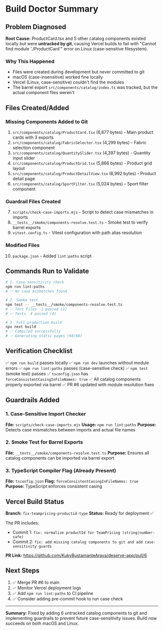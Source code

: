 # Build Doctor Summary

## Problem Diagnosed

**Root Cause:** ProductCard.tsx and 5 other catalog components existed locally but were **untracked by git**, causing Vercel builds to fail with "Cannot find module './ProductCard'" error on Linux (case-sensitive filesystem).

### Why This Happened
- Files were created during development but never committed to git
- macOS (case-insensitive) worked fine locally
- Vercel (Linux, case-sensitive) couldn't find the modules
- The barrel export `src/components/catalog/index.ts` was tracked, but the actual component files weren't

## Files Created/Added

### Missing Components Added to Git
1. `src/components/catalog/ProductCard.tsx` (6,877 bytes) - Main product cards with 3 exports
2. `src/components/catalog/FabricSelector.tsx` (4,299 bytes) - Fabric selection component
3. `src/components/catalog/QuantitySlider.tsx` (4,397 bytes) - Quantity input slider
4. `src/components/catalog/ProductGrid.tsx` (5,866 bytes) - Product grid layout
5. `src/components/catalog/ProductDetailView.tsx` (6,992 bytes) - Product detail page
6. `src/components/catalog/SportFilter.tsx` (5,024 bytes) - Sport filter component

### Guardrail Files Created
7. `scripts/check-case-imports.mjs` - Script to detect case mismatches in imports
8. `__tests__/smoke/components-resolve.test.ts` - Smoke test to verify barrel exports
9. `vitest.config.ts` - Vitest configuration with path alias resolution

### Modified Files
10. `package.json` - Added `lint:paths` script

## Commands Run to Validate

```bash
# 1. Case-sensitivity check
npm run lint:paths
# ✅ No case mismatches found

# 2. Smoke test
npm test -- __tests__/smoke/components-resolve.test.ts
# ✅ Test Files  1 passed (1)
# ✅ Tests  4 passed (4)

# 3. Full production build
npx next build
# ✅ Compiled successfully
# ✅ Generating static pages (68/68)
```

## Verification Checklist

✅ `npm run build` passes locally
✅ `npm run dev` launches without module errors
✅ `npm run lint:paths` passes (case-sensitive check)
✅ `npm test` (smoke test) passes
✅ `tsconfig.json` has `forceConsistentCasingInFileNames: true`
✅ All catalog components properly exported via barrel
✅ PR #6 updated with module resolution fixes

## Guardrails Added

### 1. Case-Sensitive Import Checker
**File:** `scripts/check-case-imports.mjs`
**Usage:** `npm run lint:paths`
**Purpose:** Detects case mismatches between imports and actual file names

### 2. Smoke Test for Barrel Exports
**File:** `__tests__/smoke/components-resolve.test.ts`
**Purpose:** Ensures all catalog components can be imported via barrel export

### 3. TypeScript Compiler Flag (Already Present)
**File:** `tsconfig.json`
**Flag:** `forceConsistentCasingInFileNames: true`
**Purpose:** TypeScript enforces consistent casing

## Vercel Build Status

**Branch:** `fix-teampricing-productid-type`
**Status:** Ready for deployment ✅

The PR includes:
- Commit 1: `fix: normalize productId for TeamPricing (string|number-safe)`
- Commit 2: `fix: add missing catalog components to git and add case-sensitivity guards`

**PR Link:** https://github.com/KukyBustamanteAraya/deserve-app/pull/6

## Next Steps

1. ✅ Merge PR #6 to main
2. ✅ Monitor Vercel deployment logs
3. ✅ Add `npm run lint:paths` to CI pipeline
4. ✅ Consider adding pre-commit hook to run case check

---

**Summary:** Fixed by adding 6 untracked catalog components to git and implementing guardrails to prevent future case-sensitivity issues. Build now succeeds on both macOS and Linux.
